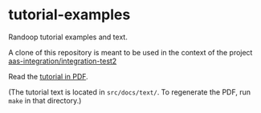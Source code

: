 # tutorial-examples
Randoop tutorial examples and text.

A clone of this repository is meant to be used in the context of the project
[aas-integration/integration-test2](https://github.com/aas-integration/integration-test2)

Read the [tutorial in PDF](https://rawgit.com/randoop/tutorial-examples/master/src/docs/text/randoop-tutorial.pdf).

(The tutorial text is located in `src/docs/text/`.
To regenerate the PDF, run `make` in that directory.)
